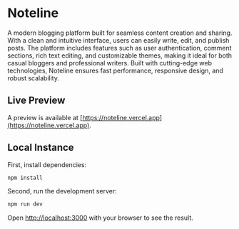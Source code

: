 # Noteline

A modern blogging platform built for seamless content creation and sharing. With a clean and intuitive interface, users can easily write, edit, and publish posts. The platform includes features such as user authentication, comment sections, rich text editing, and customizable themes, making it ideal for both casual bloggers and professional writers. Built with cutting-edge web technologies, Noteline ensures fast performance, responsive design, and robust scalability.

## Live Preview

A preview is available at [https://noteline.vercel.app](https://noteline.vercel.app).

## Local Instance

First, install dependencies:

```bash
npm install
```

Second, run the development server:

```bash
npm run dev
```

Open [http://localhost:3000](http://localhost:3000) with your browser to see the result.
